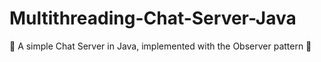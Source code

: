 # Multithreading-Chat-Server-Java
👥 A simple Chat Server in Java, implemented with the Observer pattern 👥
